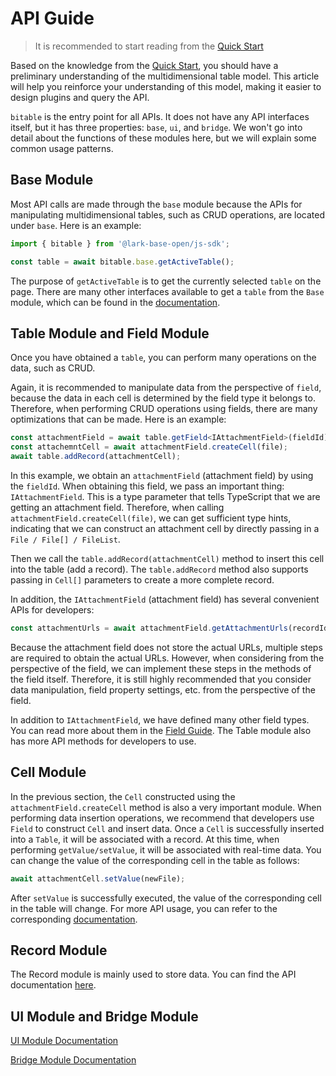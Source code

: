 # API Guide

> It is recommended to start reading from the [Quick Start](../start/core.md)

Based on the knowledge from the [Quick Start](../start.md), you should have a preliminary understanding of the multidimensional table model. This article will help you reinforce your understanding of this model, making it easier to design plugins and query the API.

`bitable` is the entry point for all APIs. It does not have any API interfaces itself, but it has three properties: `base`, `ui`, and `bridge`. We won't go into detail about the functions of these modules here, but we will explain some common usage patterns.

## Base Module

Most API calls are made through the `base` module because the APIs for manipulating multidimensional tables, such as CRUD operations, are located under `base`. Here is an example:

```typescript
import { bitable } from '@lark-base-open/js-sdk';

const table = await bitable.base.getActiveTable();
```

The purpose of `getActiveTable` is to get the currently selected `table` on the page. There are many other interfaces available to get a `table` from the `Base` module, which can be found in the [documentation](./base).

## Table Module and Field Module
Once you have obtained a `table`, you can perform many operations on the data, such as CRUD.

Again, it is recommended to manipulate data from the perspective of `field`, because the data in each cell is determined by the field type it belongs to. Therefore, when performing CRUD operations using fields, there are many optimizations that can be made. Here is an example:

```typescript
const attachmentField = await table.getField<IAttachmentField>(fieldId);
const attachemntCell = await attachmentField.createCell(file);
await table.addRecord(attachmentCell);
```

In this example, we obtain an `attachmentField` (attachment field) by using the `fieldId`. When obtaining this field, we pass an important thing: `IAttachmentField`. This is a type parameter that tells TypeScript that we are getting an attachment field. Therefore, when calling `attachmentField.createCell(file)`, we can get sufficient type hints, indicating that we can construct an attachment cell by directly passing in a `File / File[] / FileList`.

Then we call the `table.addRecord(attachmentCell)` method to insert this cell into the table (add a record). The `table.addRecord` method also supports passing in `Cell[]` parameters to create a more complete record.

In addition, the `IAttachmentField` (attachment field) has several convenient APIs for developers:

```typescript
const attachmentUrls = await attachmentField.getAttachmentUrls(recordId);
```

Because the attachment field does not store the actual URLs, multiple steps are required to obtain the actual URLs. However, when considering from the perspective of the field, we can implement these steps in the methods of the field itself. Therefore, it is still highly recommended that you consider data manipulation, field property settings, etc. from the perspective of the field.

In addition to `IAttachmentField`, we have defined many other field types. You can read more about them in the [Field Guide](field/guide.md). The Table module also has more API methods for developers to use.

## Cell Module
In the previous section, the `Cell` constructed using the `attachmentField.createCell` method is also a very important module. When performing data insertion operations, we recommend that developers use `Field` to construct `Cell` and insert data. Once a `Cell` is successfully inserted into a `Table`, it will be associated with a record. At this time, when performing `getValue/setValue`, it will be associated with real-time data. You can change the value of the corresponding cell in the table as follows:

```typescript
await attachmentCell.setValue(newFile);
```

After `setValue` is successfully executed, the value of the corresponding cell in the table will change. For more API usage, you can refer to the corresponding [documentation](cell.md).

## Record Module
The Record module is mainly used to store data. You can find the API documentation [here](record.md).

## UI Module and Bridge Module
[UI Module Documentation](ui.md)

[Bridge Module Documentation](bridge.md)